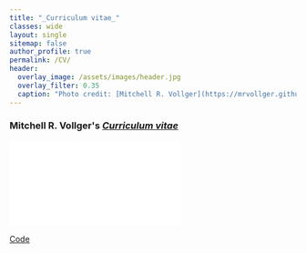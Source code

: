 ```yaml
---
title: "_Curriculum vitae_"
classes: wide
layout: single
sitemap: false
author_profile: true
permalink: /CV/
header:
  overlay_image: /assets/images/header.jpg
  overlay_filter: 0.35
  caption: "Photo credit: [Mitchell R. Vollger](https://mrvollger.github.io/)"
---
```


### Mitchell R. Vollger's [_Curriculum vitae_](https://github.com/mrvollger/CV/raw/master/CV.pdf)

<embed src="/assets/documents/CV.pdf" type="application/pdf" />

[Code](https://github.com/mrvollger/CV)
